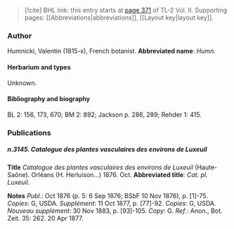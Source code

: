 > [!cite] BHL link: this entry starts at [page 371](https://www.biodiversitylibrary.org/page/33068613) of TL-2 Vol. II.
> Supporting pages: [[Abbreviations|abbreviations]], [[Layout key|layout key]].

### Author

Humnicki, Valentin (1815-x), French botanist. 
**Abbreviated name**: *Humn.*

#### Herbarium and types

Unknown.

#### Bibliography and biography

BL 2: 156, 173, 670; BM 2: 892; Jackson p. 286, 289; Rehder 1: 415.

### Publications

##### n.3145. Catalogue des plantes vasculaires des environs de Luxeuil

**Title**
*Catalogue des plantes vasculaires des environs de Luxeuil* (Haute-Saône). Orléans (H. Herluison...) 1876. Oct.
**Abbreviated title**: *Cat. pl. Luxeuil*.

**Notes**
*Publ*.: Oct 1876 (p. 5: 6 Sep 1876; BSbF 10 Nov 1876), p. \[1\]-75. *Copies*: G, USDA.
*Supplément*: 11 Oct 1877, p. \[77\]-92. *Copies*: G, USDA.
*Nouveau supplément*: 30 Nov 1883, p. \[93\]-105. *Copy*: G.
*Ref*.: Anon., Bot. Zeit. 35: 262. 20 Apr 1877.

